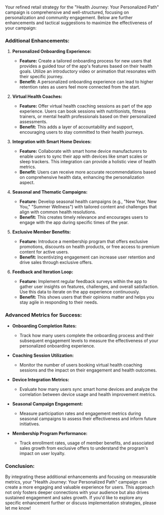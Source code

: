 Your refined retail strategy for the "Health Journey: Your Personalized Path" campaign is comprehensive and well-structured, focusing on personalization and community engagement. Below are further enhancements and tactical suggestions to maximize the effectiveness of your campaign:

### Additional Enhancements:

1. **Personalized Onboarding Experience:**
   - **Feature:** Create a tailored onboarding process for new users that provides a guided tour of the app's features based on their health goals. Utilize an introductory video or animation that resonates with their specific journey.
   - **Benefit:** A personalized onboarding experience can lead to higher retention rates as users feel more connected from the start.

2. **Virtual Health Coaches:**
   - **Feature:** Offer virtual health coaching sessions as part of the app experience. Users can book sessions with nutritionists, fitness trainers, or mental health professionals based on their personalized assessments.
   - **Benefit:** This adds a layer of accountability and support, encouraging users to stay committed to their health journeys.

3. **Integration with Smart Home Devices:**
   - **Feature:** Collaborate with smart home device manufacturers to enable users to sync their app with devices like smart scales or sleep trackers. This integration can provide a holistic view of health metrics.
   - **Benefit:** Users can receive more accurate recommendations based on comprehensive health data, enhancing the personalization aspect.

4. **Seasonal and Thematic Campaigns:**
   - **Feature:** Develop seasonal health campaigns (e.g., "New Year, New You," "Summer Wellness") with tailored content and challenges that align with common health resolutions.
   - **Benefit:** This creates timely relevance and encourages users to engage with the app during specific times of the year.

5. **Exclusive Member Benefits:**
   - **Feature:** Introduce a membership program that offers exclusive promotions, discounts on health products, or free access to premium content for active users.
   - **Benefit:** Incentivizing engagement can increase user retention and drive sales through exclusive offers.

6. **Feedback and Iteration Loop:**
   - **Feature:** Implement regular feedback surveys within the app to gather user insights on features, challenges, and overall satisfaction. Use this data to iterate on the app experience continuously.
   - **Benefit:** This shows users that their opinions matter and helps you stay agile in responding to their needs.

### Advanced Metrics for Success:

- **Onboarding Completion Rates:**
  - Track how many users complete the onboarding process and their subsequent engagement levels to measure the effectiveness of your personalized onboarding experience.

- **Coaching Session Utilization:**
  - Monitor the number of users booking virtual health coaching sessions and the impact on their engagement and health outcomes.

- **Device Integration Metrics:**
  - Evaluate how many users sync smart home devices and analyze the correlation between device usage and health improvement metrics.

- **Seasonal Campaign Engagement:**
  - Measure participation rates and engagement metrics during seasonal campaigns to assess their effectiveness and inform future initiatives.

- **Membership Program Performance:**
  - Track enrollment rates, usage of member benefits, and associated sales growth from exclusive offers to understand the program's impact on user loyalty.

### Conclusion:
By integrating these additional enhancements and focusing on measurable metrics, your "Health Journey: Your Personalized Path" campaign can create a more engaging and valuable experience for users. This approach not only fosters deeper connections with your audience but also drives sustained engagement and sales growth. If you'd like to explore any specific enhancement further or discuss implementation strategies, please let me know!